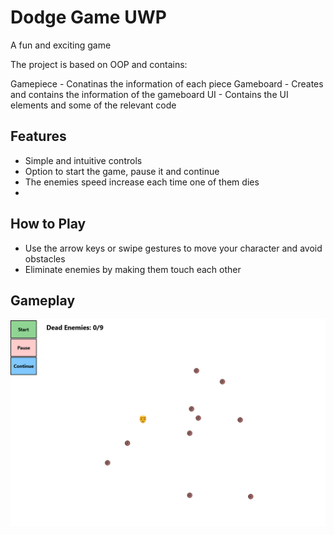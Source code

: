 # Dodge Game UWP
A fun and exciting game

The project is based on OOP and contains:

Gamepiece - Conatinas the information of each piece
Gameboard - Creates and contains the information of the gameboard
UI - Contains the UI elements and some of the relevant code


## Features
- Simple and intuitive controls
- Option to start the game, pause it and continue
- The enemies speed increase each time one of them dies
- 

## How to Play
- Use the arrow keys or swipe gestures to move your character and avoid obstacles
- Eliminate enemies by making them touch each other


## Gameplay

![Gameplay 1](/GameplayExamples/Gameplay.png)


